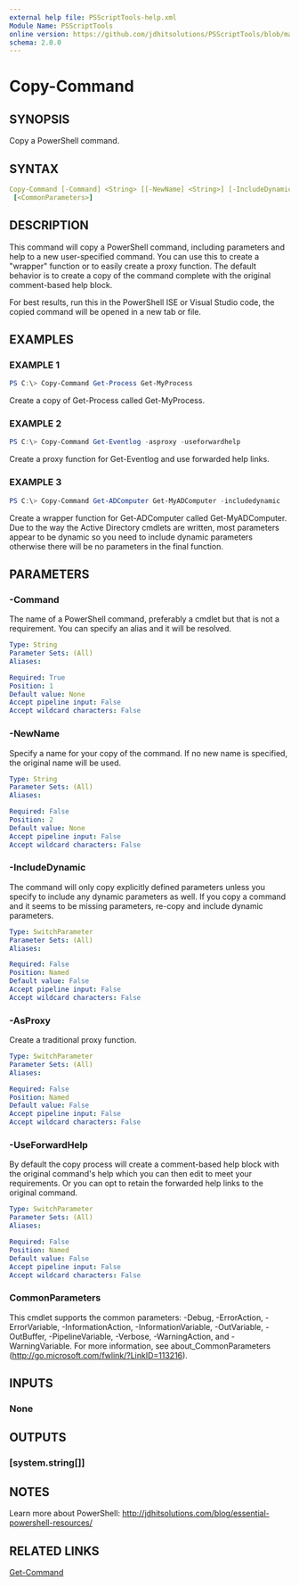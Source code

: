 ```yaml
---
external help file: PSScriptTools-help.xml
Module Name: PSScriptTools
online version: https://github.com/jdhitsolutions/PSScriptTools/blob/master/docs/Copy-Command.md
schema: 2.0.0
---
```


# Copy-Command

## SYNOPSIS

Copy a PowerShell command.

## SYNTAX

```yaml
Copy-Command [-Command] <String> [[-NewName] <String>] [-IncludeDynamic] [-AsProxy] [-UseForwardHelp]
 [<CommonParameters>]
```

## DESCRIPTION

This command will copy a PowerShell command, including parameters and help to a new user-specified command. You can use this to create a "wrapper" function or to easily create a proxy function. The default behavior is to create a copy of the command complete with the original comment-based help block.

For best results, run this in the PowerShell ISE or Visual Studio code, the copied command will be opened in a new tab or file.

## EXAMPLES

### EXAMPLE 1

```powershell
PS C:\> Copy-Command Get-Process Get-MyProcess
```

Create a copy of Get-Process called Get-MyProcess.

### EXAMPLE 2

```powershell
PS C:\> Copy-Command Get-Eventlog -asproxy -useforwardhelp
```

Create a proxy function for Get-Eventlog and use forwarded help links.

### EXAMPLE 3

```powershell
PS C:\> Copy-Command Get-ADComputer Get-MyADComputer -includedynamic
```

Create a wrapper function for Get-ADComputer called Get-MyADComputer. Due to the way the Active Directory cmdlets are written, most parameters appear to be dynamic so you need to include dynamic parameters otherwise there will be no parameters in the final function.

## PARAMETERS

### -Command

The name of a PowerShell command, preferably a cmdlet but that is not a requirement. You can specify an alias and it will be resolved.

```yaml
Type: String
Parameter Sets: (All)
Aliases:

Required: True
Position: 1
Default value: None
Accept pipeline input: False
Accept wildcard characters: False
```

### -NewName

Specify a name for your copy of the command. If no new name is specified, the original name will be used.

```yaml
Type: String
Parameter Sets: (All)
Aliases:

Required: False
Position: 2
Default value: None
Accept pipeline input: False
Accept wildcard characters: False
```

### -IncludeDynamic

The command will only copy explicitly defined parameters unless you specify to include any dynamic parameters as well. If you copy a command and it seems to be missing parameters, re-copy and include dynamic parameters.

```yaml
Type: SwitchParameter
Parameter Sets: (All)
Aliases:

Required: False
Position: Named
Default value: False
Accept pipeline input: False
Accept wildcard characters: False
```

### -AsProxy

Create a traditional proxy function.

```yaml
Type: SwitchParameter
Parameter Sets: (All)
Aliases:

Required: False
Position: Named
Default value: False
Accept pipeline input: False
Accept wildcard characters: False
```

### -UseForwardHelp

By default the copy process will create a comment-based help block with the original command's help which you can then edit to meet your requirements. Or you can opt to retain the forwarded help links to the original command.

```yaml
Type: SwitchParameter
Parameter Sets: (All)
Aliases:

Required: False
Position: Named
Default value: False
Accept pipeline input: False
Accept wildcard characters: False
```

### CommonParameters

This cmdlet supports the common parameters: -Debug, -ErrorAction, -ErrorVariable, -InformationAction, -InformationVariable, -OutVariable, -OutBuffer, -PipelineVariable, -Verbose, -WarningAction, and -WarningVariable. For more information, see about_CommonParameters (http://go.microsoft.com/fwlink/?LinkID=113216).

## INPUTS

### None

## OUTPUTS

### [system.string[]]

## NOTES

Learn more about PowerShell: http://jdhitsolutions.com/blog/essential-powershell-resources/

## RELATED LINKS

[Get-Command]()
